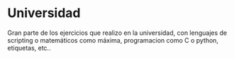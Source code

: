 # Universidad
Gran parte de los ejercicios que realizo en la universidad, con lenguajes de scripting o matemáticos como máxima, programacion como C o python, etiquetas, etc..
